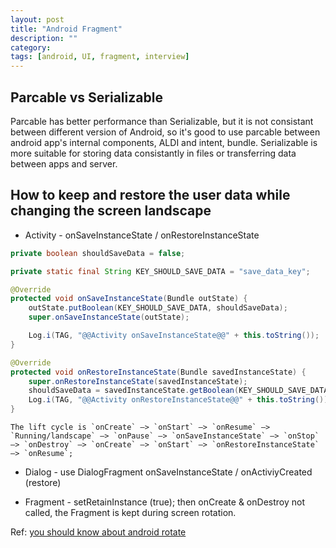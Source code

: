 ```yaml
---
layout: post
title: "Android Fragment"
description: ""
category: 
tags: [android, UI, fragment, interview]
---
```


## Parcable vs Serializable
Parcable has better performance than Serializable, but it is not consistant between different version of Android, so it's good to use parcable between android app's internal components, ALDI and intent, bundle. Serializable is more suitable for storing data consistantly in files or transferring data between apps and server.

## How to keep and restore the user data while changing the screen landscape
* Activity - onSaveInstanceState / onRestoreInstanceState

```java
private boolean shouldSaveData = false;

private static final String KEY_SHOULD_SAVE_DATA = "save_data_key";

@Override
protected void onSaveInstanceState(Bundle outState) {
    outState.putBoolean(KEY_SHOULD_SAVE_DATA, shouldSaveData);
    super.onSaveInstanceState(outState);

    Log.i(TAG, "@@Activity onSaveInstanceState@@" + this.toString());
}

@Override
protected void onRestoreInstanceState(Bundle savedInstanceState) {
    super.onRestoreInstanceState(savedInstanceState);
    shouldSaveData = savedInstanceState.getBoolean(KEY_SHOULD_SAVE_DATA);
    Log.i(TAG, "@@Activity onRestoreInstanceState@@" + this.toString());
}

```

    The lift cycle is `onCreate` –> `onStart` –> `onResume` –> `Running/landscape` –> `onPause` –> `onSaveInstanceState` –> `onStop` –> `onDestroy` –> `onCreate` –> `onStart` –> `onRestoreInstanceState` –> `onResume`; 

* Dialog - use DialogFragment  onSaveInstanceState / onActiviyCreated (restore)

* Fragment - setRetainInstance (true); then onCreate & onDestroy not called, the Fragment is kept during screen rotation.



Ref:   <a href="http://www.gongmingqm10.net/blog/2015/12/16/you-should-know-about-android-rotate/"> you should know about android rotate </a>